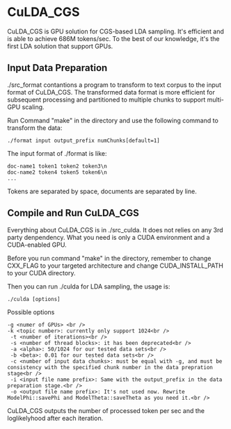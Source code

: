 # CuLDA_CGS

CuLDA_CGS is GPU solution for CGS-based LDA sampling. It's efficient and is able to achieve 686M tokens/sec. To the best of our knowledge, it's the first LDA solution that support GPUs.


## Input Data Preparation
./src_format contantions a program to transform to text corpus to the input format of CuLDA_CGS. The transformed data format is more efficient for subsequent processing and partitioned to multiple chunks to support multi-GPU scaling.

Run Command "make" in the directory and use the following command to transform the data:

    ./format input output_prefix numChunks[default=1]

The input format of ./format is like:

    doc-name1 token1 token2 token3\n
    doc-name2 token4 token5 token6\n
    ...

Tokens are separated by space, documents are separated by line.
  
## Compile and Run CuLDA_CGS
Everything about CuLDA_CGS is in ./src_culda. It does not relies on any 3rd party denpendency. What you need is only a CUDA environment and a CUDA-enabled GPU. 

Before you run command "make" in the directory, remember to change CXX_FLAG to your targeted architecture and change CUDA_INSTALL_PATH to your CUDA directory. 

Then you can run ./culda for LDA sampling, the usage is:

    ./culda [options]
  
 Possible options<br />
 
    -g <numer of GPUs> <br />
    -k <topic number>: currently only support 1024<br />
     -t <number of iterations><br />
     -s <number of thread blocks>: it has been deprecated<br />
     -a <alpha>: 50/1024 for our tested data sets<br />
     -b <beta>: 0.01 for our tested data sets<br />
     -c <number of input data chunks>: must be equal with -g, and must be consistency with the specified chunk number in the data prepration stage<br />
     -i <input file name prefix>: Same with the output_prefix in the data preparation stage.<br />
     -o <output file name prefix>: It's not used now. Rewrite ModelPhi::savePhi and ModelTheta::saveTheta as you need it.<br />

CuLDA_CGS outputs the number of processed token per sec and the loglikelyhood after each iteration.
  
